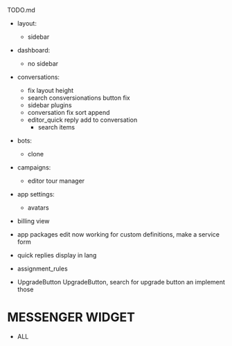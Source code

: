 TODO.md

+ layout:
  + sidebar
+ dashboard:
  + no sidebar
+ conversations:
  + fix layout height
  + search consversionations button fix
  + sidebar plugins
  + conversation fix sort append
  + editor_quick reply add to conversation
    + search items
+ bots:
  + clone
+ campaigns:
  + editor tour manager
+ app settings:
  + avatars
+ billing view
+ app packages edit now working for custom definitions, make a service form
+ quick replies display in lang
+ assignment_rules

+ UpgradeButton UpgradeButton, search for upgrade button an implement those



# MESSENGER WIDGET

+ ALL